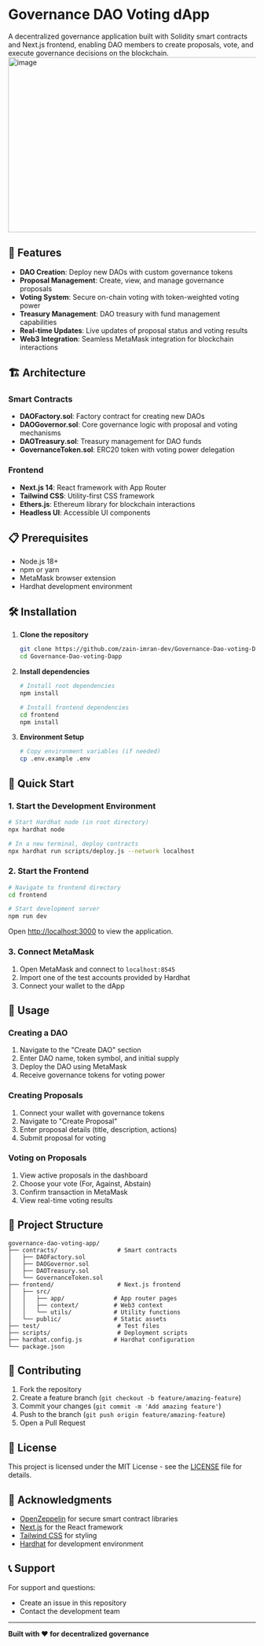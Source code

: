 # Governance DAO Voting dApp

A decentralized governance application built with Solidity smart contracts and Next.js frontend, enabling DAO members to create proposals, vote, and execute governance decisions on the blockchain.
<img width="619" height="356" alt="image" src="https://github.com/user-attachments/assets/ccaa751c-262e-4b7e-8cfb-ba85406f9b45" />

## 🚀 Features

- **DAO Creation**: Deploy new DAOs with custom governance tokens
- **Proposal Management**: Create, view, and manage governance proposals
- **Voting System**: Secure on-chain voting with token-weighted voting power
- **Treasury Management**: DAO treasury with fund management capabilities
- **Real-time Updates**: Live updates of proposal status and voting results
- **Web3 Integration**: Seamless MetaMask integration for blockchain interactions

## 🏗️ Architecture

### Smart Contracts
- **DAOFactory.sol**: Factory contract for creating new DAOs
- **DAOGovernor.sol**: Core governance logic with proposal and voting mechanisms
- **DAOTreasury.sol**: Treasury management for DAO funds
- **GovernanceToken.sol**: ERC20 token with voting power delegation

### Frontend
- **Next.js 14**: React framework with App Router
- **Tailwind CSS**: Utility-first CSS framework
- **Ethers.js**: Ethereum library for blockchain interactions
- **Headless UI**: Accessible UI components

## 📋 Prerequisites

- Node.js 18+ 
- npm or yarn
- MetaMask browser extension
- Hardhat development environment

## 🛠️ Installation

1. **Clone the repository**
   ```bash
   git clone https://github.com/zain-imran-dev/Governance-Dao-voting-Dapp.git
   cd Governance-Dao-voting-Dapp
   ```

2. **Install dependencies**
   ```bash
   # Install root dependencies
   npm install
   
   # Install frontend dependencies
   cd frontend
   npm install
   ```

3. **Environment Setup**
   ```bash
   # Copy environment variables (if needed)
   cp .env.example .env
   ```

## 🚀 Quick Start

### 1. Start the Development Environment

```bash
# Start Hardhat node (in root directory)
npx hardhat node

# In a new terminal, deploy contracts
npx hardhat run scripts/deploy.js --network localhost
```

### 2. Start the Frontend

```bash
# Navigate to frontend directory
cd frontend

# Start development server
npm run dev
```

Open [http://localhost:3000](http://localhost:3000) to view the application.

### 3. Connect MetaMask

1. Open MetaMask and connect to `localhost:8545`
2. Import one of the test accounts provided by Hardhat
3. Connect your wallet to the dApp

## 📖 Usage

### Creating a DAO

1. Navigate to the "Create DAO" section
2. Enter DAO name, token symbol, and initial supply
3. Deploy the DAO using MetaMask
4. Receive governance tokens for voting power

### Creating Proposals

1. Connect your wallet with governance tokens
2. Navigate to "Create Proposal"
3. Enter proposal details (title, description, actions)
4. Submit proposal for voting

### Voting on Proposals

1. View active proposals in the dashboard
2. Choose your vote (For, Against, Abstain)
3. Confirm transaction in MetaMask
4. View real-time voting results


## 📁 Project Structure

```
governance-dao-voting-app/
├── contracts/                 # Smart contracts
│   ├── DAOFactory.sol
│   ├── DAOGovernor.sol
│   ├── DAOTreasury.sol
│   └── GovernanceToken.sol
├── frontend/                  # Next.js frontend
│   ├── src/
│   │   ├── app/              # App router pages
│   │   ├── context/          # Web3 context
│   │   └── utils/            # Utility functions
│   └── public/               # Static assets
├── test/                      # Test files
├── scripts/                   # Deployment scripts
├── hardhat.config.js         # Hardhat configuration
└── package.json
```



## 🤝 Contributing

1. Fork the repository
2. Create a feature branch (`git checkout -b feature/amazing-feature`)
3. Commit your changes (`git commit -m 'Add amazing feature'`)
4. Push to the branch (`git push origin feature/amazing-feature`)
5. Open a Pull Request

## 📝 License

This project is licensed under the MIT License - see the [LICENSE](LICENSE) file for details.

## 🙏 Acknowledgments

- [OpenZeppelin](https://openzeppelin.com/) for secure smart contract libraries
- [Next.js](https://nextjs.org/) for the React framework
- [Tailwind CSS](https://tailwindcss.com/) for styling
- [Hardhat](https://hardhat.org/) for development environment

## 📞 Support

For support and questions:
- Create an issue in this repository
- Contact the development team

---

**Built with ❤️ for decentralized governance**
